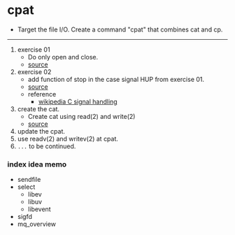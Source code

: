 cpat
===

* Target the file I/O. Create a command "cpat" that combines cat and cp.

---

1. exercise 01
	* Do only open and close.
	* [source](./src/01/open.c)
2. exercise 02
	* add function of stop in the case signal HUP from exercise 01.
	* [source](./src/02/open.c)
	* reference
		* [wikipedia C signal handling](https://en.wikipedia.org/wiki/C_signal_handling)
3. create the cat.
	* Create cat using read(2) and write(2)
	* [source](./src/03/cat.c)
4. update the cpat.
5. use readv(2) and writev(2) at cpat.
6. `...` to be continued.

### index idea memo

* sendfile
* select
	* libev
	* libuv
	* libevent
* sigfd
* mq_overview
